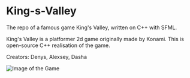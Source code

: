 # King-s-Valley
The repo of a famous game King's Valley, written on C++ with SFML.

King's Valley is a platformer 2d game originally made by Konami. 
This is open-source C++ realisation of the game.

Creators: Denys, Alexsey, Dasha

![Image of the Game](https://upload.wikimedia.org/wikipedia/ru/5/58/KingsValley.png)
